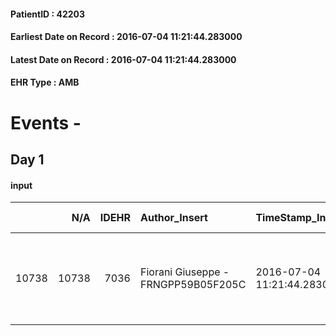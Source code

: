 
#### PatientID : 42203
#### Earliest Date on Record : 2016-07-04 11:21:44.283000
#### Latest Date on Record : 2016-07-04 11:21:44.283000
#### EHR Type : AMB

# Events - 

## Day 1

#### input
|       |    N/A |   IDEHR | Author_Insert                       | TimeStamp_Insert           | EHRType   |   PatientID |   IDDigitalSignDocument | persone_vicine   |   Unnamed: 0_x.1 |   IDANAMNESI_SOCIALE | Patient   | FamigliaAltro   | Paziente_T   | FamigliaAltro_T   |   Non_Rilevabile_x.1 | Note_Non_Rilevabile_x.1   | opt_Problemi   | chk_contr_sintomi   | chk_competenza                                 | opt_paziente_a   | opt_famiglia_a   | opt_adeguatezza   | opt_paziente_solo   | ds_note_con                                                                                                                                                | opt_presente_assente   | Presenza_minori   | Caregiver_principale   | opt_capacita         | opt_necessario   | opt_presente   | opt_risorse_ec   | opt_paziente_psi   | opt_Ins_vol   | opt_paziente_ad   | opt_caregiver_ad   | opt_esenzione   | opt_inv_civile   |   invalidita_perc |   ds_codice_es | Needs     | Fragility                    | opt_disponibilita_f   | opt_indennita_acc   | opt_legge   | opt_famiglia_psi   | opt_disponibilit_paz   |
|------:|-------:|--------:|:------------------------------------|:---------------------------|:----------|------------:|------------------------:|:-----------------|-----------------:|---------------------:|:----------|:----------------|:-------------|:------------------|---------------------:|:--------------------------|:---------------|:--------------------|:-----------------------------------------------|:-----------------|:-----------------|:------------------|:--------------------|:-----------------------------------------------------------------------------------------------------------------------------------------------------------|:-----------------------|:------------------|:-----------------------|:---------------------|:-----------------|:---------------|:-----------------|:-------------------|:--------------|:------------------|:-------------------|:----------------|:-----------------|------------------:|---------------:|:----------|:-----------------------------|:----------------------|:--------------------|:------------|:-------------------|:-----------------------|
| 10738 |  10738 |    7036 | Fiorani Giuseppe - FRNGPP59B05F205C | 2016-07-04 11:21:44.283000 | AMB       |       42203 |                  415074 | N/A              |             3604 |                 2358 | Si#1      | Si#1            | No#0         | Si#1              |                    0 | NR                        | No#0           | controllo sintomi#0 | competenza/capacit√† assistenziale caregiver#0 | Indefinite#2     | Congruenti#1     | Da valutare#2     | Si#1                | Vedova dal 2003,vive da sola.Il figlio unico Maurizio di aa 51 √® cgt con un figlio di 6 anni ed √® di supporto,compatibilmente con gli impegni lavorativi | Presente#1             | No#0              | il figlio Maurizio     | Non incrementabile#2 | Si#1             | No#0           | Adeguate#1       | No#0               | No#0          | Problematica#0    | Totale#2           | Si#1            | Si#1             |               100 |             48 | Clinici#0 | sovraccarico assistenziale#4 | No#0                  | Si#1                | No#0        | No#0               | No#0                   |


